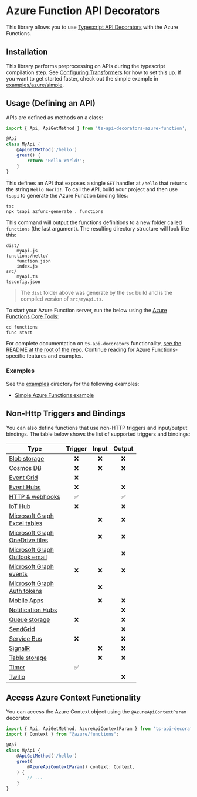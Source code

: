 # Azure Function API Decorators
This library allows you to use [Typescript API Decorators](https://github.com/Mobius5150/ts-api-decorators) with the Azure Functions.

## Installation
This library performs preprocessing on APIs during the typescript compilation step. See [Configuring Transformers](../../ConfiguringTransformers.md) for how to set this up. If you want to get started faster, check out the simple example in [examples/azure/simple](../../examples/azure/simple).

## Usage (Defining an API)
APIs are defined as methods on a class:
```typescript
import { Api, ApiGetMethod } from 'ts-api-decorators-azure-function';

@Api
class MyApi {
	@ApiGetMethod('/hello')
	greet() {
		return 'Hello World!';
	}
}
```

This defines an API that exposes a single `GET` handler at `/hello` that returns the string `Hello World!`. To call the API, build your project and then use `tsapi` to generate the Azure Function binding files:
```
tsc
npx tsapi azfunc-generate . functions
```

This command will output the functions definitions to a new folder called `functions` (the last argument). The resulting directory structure will look like this:
```
dist/
	myApi.js
functions/hello/
	function.json
	index.js
src/
	myApi.ts
tsconfig.json
```

> The `dist` folder above was generate by the `tsc` build and is the compiled version of `src/myApi.ts`.

To start your Azure Function server, run the below using the [Azure Functions Core Tools](https://docs.microsoft.com/en-us/azure/azure-functions/functions-run-local):
```
cd functions
func start
```

For complete documentation on `ts-api-decorators` functionality, [see the README at the root of the repo](../../). Continue reading for Azure Functions-specific features and examples.

### Examples

See the [examples](/examples/azure-function) directory for the following examples:

- [Simple Azure Functions example](/examples/azure-function/simple)

## Non-Http Triggers and Bindings
You can also define functions that use non-HTTP triggers and input/output bindings. The table below shows the list of supported triggers and bindings:

| Type | Trigger | Input | Output |
| ---- | :------: | :---: | :----: |
| [Blob storage](./docs/bindings/blob-storage.md)          |❌|❌|❌|
| [Cosmos DB](../articles/azure-functions/functions-bindings-documentdb.md)               |❌|❌|❌|
| [Event Grid](../articles/azure-functions/functions-bindings-event-grid.md)              |❌| | |
| [Event Hubs](../articles/azure-functions/functions-bindings-event-hubs.md)              |❌| |❌|
| [HTTP & webhooks](../articles/azure-functions/functions-bindings-http-webhook.md)             |✅| |✅|
| [IoT Hub](../articles/azure-functions/functions-bindings-event-iot.md)             |❌| |❌|
| [Microsoft Graph<br/>Excel tables](../articles/azure-functions/functions-bindings-microsoft-graph.md)   | |❌|❌|
| [Microsoft Graph<br/>OneDrive files](../articles/azure-functions/functions-bindings-microsoft-graph.md) | |❌|❌|
| [Microsoft Graph<br/>Outlook email](../articles/azure-functions/functions-bindings-microsoft-graph.md)  | | |❌|
| [Microsoft Graph<br/>events](../articles/azure-functions/functions-bindings-microsoft-graph.md)         |❌|❌|❌|
| [Microsoft Graph<br/>Auth tokens](../articles/azure-functions/functions-bindings-microsoft-graph.md)    | |❌| |
| [Mobile Apps](../articles/azure-functions/functions-bindings-mobile-apps.md)             | |❌|❌|
| [Notification Hubs](../articles/azure-functions/functions-bindings-notification-hubs.md) || |❌|
| [Queue storage](../articles/azure-functions/functions-bindings-storage-queue.md)         |❌| |❌|
| [SendGrid](../articles/azure-functions/functions-bindings-sendgrid.md)                   ||  |❌|
| [Service Bus](../articles/azure-functions/functions-bindings-service-bus.md)             |❌| |❌|
| [SignalR](../articles/azure-functions/functions-bindings-signalr-service.md)              ||❌|❌|
| [Table storage](../articles/azure-functions/functions-bindings-storage-table.md)         | |❌|❌|
| [Timer](./docs/bindings/timer.md)                         |✅| | |
| [Twilio](../articles/azure-functions/functions-bindings-twilio.md)                       | | |❌|


## Access Azure Context Functionality
You can access the Azure Context object using the `@AzureApiContextParam` decorator.
```typescript
import { Api, ApiGetMethod, AzureApiContextParam } from 'ts-api-decorators-azure-function';
import { Context } from "@azure/functions";

@Api
class MyApi {
	@ApiGetMethod('/hello')
	greet(
		@AzureApiContextParam() context: Context,
	) {
		// ...
	}
}
```